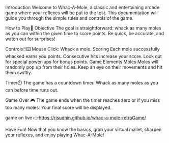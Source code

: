 Introduction
   Welcome to Whac-A-Mole, a classic and entertaining arcade game where your reflexes will be put to the test. This documentation will guide you through the simple rules and controls of the game.

How to Play🔧
   Objective
   The goal is straightforward: whack as many moles as you can within the given time to score points. Be quick, be accurate, and watch out for surprises!

Controls🖱️⌨️
Mouse Click: Whack a mole.
Scoring
Each mole successfully whacked earns you points.
Consecutive hits increase your score.
Look out for special power-ups for bonus points.
Game Elements
Moles
Moles will randomly pop up from their holes. Keep an eye on their movements and hit them swiftly.

Timer⏱️
   The game has a countdown timer. Whack as many moles as you can before time runs out.



Game Over 🎮
The game ends when the timer reaches zero or if you miss too many moles. Your final score will be displayed.

game on live 👉https://rjsudhin.github.io/whac-a-mole-retroGame/

Have Fun!
Now that you know the basics, grab your virtual mallet, sharpen your reflexes, and enjoy playing Whac-A-Mole!




